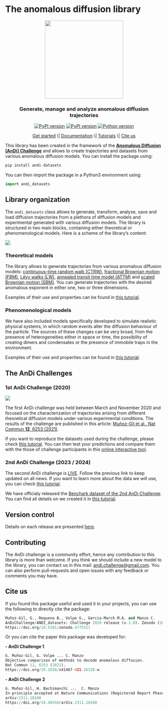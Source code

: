The anomalous diffusion library
================

<!-- WARNING: THIS FILE WAS AUTOGENERATED! DO NOT EDIT! -->
<p align="center">
<img width="250" src="figures/logos_banners/logo.png">
</p>
<h3 align="center">
Generate, manage and analyze anomalous diffusion trajectories
</h3>
<p align="center">
<a href="https://doi.org/10.5281/zenodo.4775311"><img src="https://zenodo.org/badge/DOI/10.5281/zenodo.4775311.svg" alt="PyPI version"></a>
<a href="https://badge.fury.io/py/andi-datasets"><img src="https://badge.fury.io/py/andi-datasets.svg" alt="PyPI version"></a>
<a href="https://badge.fury.io/py/andi-datasets"><img src="https://img.shields.io/badge/python-3.10-red" alt="Python version"></a>
</p>
<p align="center">
<a href="https://andichallenge.github.io/andi_datasets/">Get started</a>
\|
<a href="https://andichallenge.github.io/andi_datasets/lib_nbs/index_docs.html">Documentation</a>
\|
<a href="https://andichallenge.github.io/andi_datasets/tutorials/index_tutorials.html">Tutorials</a>
\| <a href="#cite-us">Cite us</a>
</p>

This library has been created in the framework of the [**Anomalous
Diffusion (AnDi) Challenge**](http://andi-challenge.org/) and allows to
create trajectories and datasets from various anomalous diffusion
models. You can install the package using:

``` python
pip install andi-datasets
```

You can then import the package in a Python3 environment using:

``` python
import andi_datasets
```

## Library organization

The `andi_datasets` class allows to generate, transform, analyse, save
and load diffusion trajectories from a plethora of diffusion models and
experimental generated with various diffusion models. The library is
structured in two main blocks, containing either theoretical or
phenomenological models. Here is a scheme of the library’s content:

![](figures/scheme_v1.svg)

### Theoretical models

The library allows to generate trajectories from various anomalous
diffusion models: [continuous-time random walk
(CTRW)](https://journals.aps.org/prb/abstract/10.1103/PhysRevB.12.2455),
[fractional Brownian motion (FBM)](https://doi.org/10.1137%2F1010093),
[Lévy walks (LW)](https://doi.org/10.1103%2FPhysRevE.49.4873), [annealed
transit time model
(ATTM)](https://doi.org/10.1103%2FPhysRevLett.112.150603) and [scaled
Brownian motion (SBM)](https://doi.org/10.1103%2FPhysRevE.66.021114).
You can generate trajectories with the desired anomalous exponent in
either one, two or three dimensions.

Examples of their use and properties can be found in [this
tutorial](tutorials/challenge_one_datasets.ipynb).

### Phenomenological models

We have also included models specifically developed to simulate
realistic physical systems, in which random events alter the diffusion
behaviour of the particle. The sources of these changes can be very
broad, from the presence of heterogeneities either in space or time, the
possibility of creating dimers and condensates or the presence of
immobile traps in the environment.

Examples of their use and properties can be found in [this
tutorial](tutorials/challenge_two_datasets.ipynb).

## The AnDi Challenges

### 1st AnDi Challenge (2020)

![](figures/logos_banners/experiments_andi1.svg)

The first AnDi challenge was held between March and November 2020 and
focused on the characterization of trajectories arising from different
theoretical diffusion models under various experimental conditions. The
results of the challenge are published in this article: [Muñoz-Gil et
al., Nat Commun **12**, 6253
(2021)](https://doi.org/10.1038/s41467-021-26320-w).

If you want to reproduce the datasets used during the challenge, please
check [this tutorial](tutorials/challenge_one_submission.ipynb). You can
then test your predictions and compare them with the those of challenge
participants in this [online interactive
tool](http://andi-challenge.org/interactive-tool/).

### 2nd AnDi Challenge (2023 / 2024)

The second AnDi challenge is
[LIVE](https://andi-challenge.org/challenge-2024/). Follow the previous
link to keep updated on all news. If you want to learn more about the
data we will use, you can check [this
tutorial](tutorials/challenge_two_datasets).

We have officialy released the [Benchark dataset of the 2nd AnDi
Challenge](https://doi.org/10.5281/zenodo.14281478). You can find all
details on we created it in [this
tutorial](tutorials/challenge_two_benchmark.ipynb).

## Version control

Details on each release are presented [here](changes_andi_v2.ipynb).

## Contributing

The AnDi challenge is a community effort, hence any contribution to this
library is more than welcome. If you think we should include a new model
to the library, you can contact us in this mail:
<andi.challenge@gmail.com>. You can also perform pull-requests and open
issues with any feedback or comments you may have.

## Cite us

If you found this package useful and used it in your projects, you can
use the following to directly cite the package:

``` python
Muñoz-Gil, G., Requena B., Volpe G., Garcia-March M.A. and Manzo C.
AnDiChallenge/ANDI_datasets: Challenge 2020 release (v.1.0). Zenodo (2021). 
https://doi.org/10.5281/zenodo.4775311
```

Or you can cite the paper this package was developed for:

**- AnDi Challenge 1**

``` python
G. Muñoz-Gil, G. Volpe ... C. Manzo 
Objective comparison of methods to decode anomalous diffusion. 
Nat Commun 12, 6253 (2021). 
https://doi.org/10.1038/s41467-021-26320-w
```

**- AnDi Challenge 2**

``` python
G. Muñoz-Gil, H. Bachimanchi ...  C. Manzo
In-principle accepted at Nature Communications (Registered Report Phase 1)
arXiv:2311.18100
https://doi.org/10.48550/arXiv.2311.18100
```
